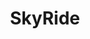 ---
title: 'SkyRide'
description: 'School software engineering project on a web application for an airport transport service company. React, Node.js (Express, REST API), MySQL.'
image: '/Portfolio/images/airport_transport_service.png'
link: 'https://github.com/RomainPierre7/skyride'
tags: ["School", "React", "Node.js", "MySQL"]
---